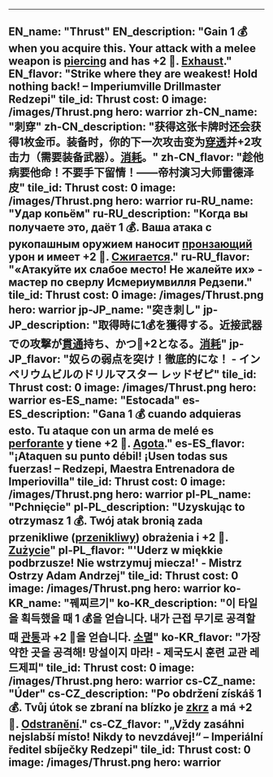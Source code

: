---

EN_name: "Thrust"
EN_description: "Gain 1 💰 when you acquire this. Your attack with a melee weapon is <u>piercing</u> and has +2 🔸. <u>Exhaust</u>."
EN_flavor: "Strike where they are weakest! Hold nothing back! – Imperiumville Drillmaster Redzepi"
tile_id: Thrust
cost: 0
image: /images/Thrust.png
hero: warrior
zh-CN_name: "刺穿"
zh-CN_description: "获得这张卡牌时还会获得1枚金币。装备时，你的下一次攻击变为<u>穿透</u>并+2攻击力（需要装备武器）。<u>消耗</u>。"
zh-CN_flavor: "趁他病要他命！不要手下留情！——帝村演习大师雷德泽皮"
tile_id: Thrust
cost: 0
image: /images/Thrust.png
hero: warrior
ru-RU_name: "Удар копьём"
ru-RU_description: "Когда вы получаете это, даёт 1 💰. Ваша атака с рукопашным оружием наносит <u>пронзающий</u> урон и имеет +2 🔸. <u>Сжигается</u>."
ru-RU_flavor: "«Атакуйте их слабое место! Не жалейте их» - мастер по сверлу Исмериумвилля Редзепи."
tile_id: Thrust
cost: 0
image: /images/Thrust.png
hero: warrior
jp-JP_name: "突き刺し"
jp-JP_description: "取得時に1💰を獲得する。近接武器での攻撃が<u>貫通</u>持ち、かつ🔸+2となる。<u>消耗</u>"
jp-JP_flavor: "奴らの弱点を突け！徹底的にな！ - インペリウムビルのドリルマスター レッドゼピ"
tile_id: Thrust
cost: 0
image: /images/Thrust.png
hero: warrior
es-ES_name: "Estocada"
es-ES_description: "Gana 1 💰 cuando adquieras esto. Tu ataque con un arma de melé es <u>perforante</u> y tiene +2 🔸. <u>Agota</u>."
es-ES_flavor: "¡Ataquen su punto débil! ¡Usen todas sus fuerzas! – Redzepi, Maestra Entrenadora de Imperiovilla"
tile_id: Thrust
cost: 0
image: /images/Thrust.png
hero: warrior
pl-PL_name: "Pchnięcie"
pl-PL_description: "Uzyskując to otrzymasz 1 💰. Twój atak bronią zada przenikliwe (<u>przenikliwy</u>) obrażenia i +2 🔸. <u>Zużycie</u>"
pl-PL_flavor: "'Uderz w miękkie podbrzusze! Nie wstrzymuj miecza!' - Mistrz Ostrzy Adam Andrzej"
tile_id: Thrust
cost: 0
image: /images/Thrust.png
hero: warrior
ko-KR_name: "꿰찌르기"
ko-KR_description: "이 타일을 획득했을 때 1 💰을 얻습니다. 내가 근접 무기로 공격할 때 <u>관통</u>과 +2 🔸을 얻습니다. <u>소멸</u>"
ko-KR_flavor: "가장 약한 곳을 공격해! 망설이지 마라! - 제국도시 훈련 교관 레드제피"
tile_id: Thrust
cost: 0
image: /images/Thrust.png
hero: warrior
cs-CZ_name: "Úder"
cs-CZ_description: "Po obdržení získáš 1 💰. Tvůj útok se zbraní na blízko je <u>zkrz</u> a má +2 🔸. <u>Odstranění</u>."
cs-CZ_flavor: "„Vždy zasáhni nejslabší místo! Nikdy to nevzdávej!“ – Imperiální ředitel sbíječky Redzepi"
tile_id: Thrust
cost: 0
image: /images/Thrust.png
hero: warrior
---